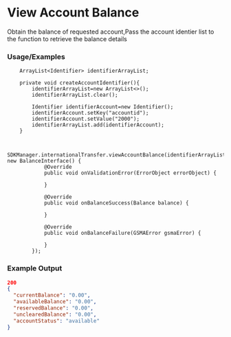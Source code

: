 # View Account Balance

Obtain the balance of requested account,Pass the account identier list  to the function to retrieve the balance details

### Usage/Examples

```
    ArrayList<Identifier> identifierArrayList;

```

```
    private void createAccountIdentifier(){
        identifierArrayList=new ArrayList<>();
        identifierArrayList.clear();

        Identifier identifierAccount=new Identifier();
        identifierAccount.setKey("accountid");
        identifierAccount.setValue("2000");
        identifierArrayList.add(identifierAccount);
    }

```

```

 SDKManager.internationalTransfer.viewAccountBalance(identifierArrayList, new BalanceInterface() {
            @Override
            public void onValidationError(ErrorObject errorObject) {

            }

            @Override
            public void onBalanceSuccess(Balance balance) {
       
            }

            @Override
            public void onBalanceFailure(GSMAError gsmaError) {
              
            }
        });

```



### Example Output

```json
200
{
  "currentBalance": "0.00",
  "availableBalance": "0.00",
  "reservedBalance": "0.00",
  "unclearedBalance": "0.00",
  "accountStatus": "available"
}
```
